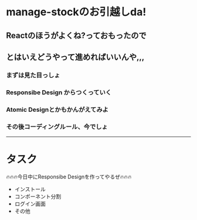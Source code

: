# manage-stockのお引越しda!
## Reactのほうがよくね?っておもったので
## とはいえどうやって進めればいいんや,,,
### まずは見た目っしょ
### Responsibe Design からつくっていく
### Atomic Designとかもかんがえてみよ
### その後コーディングルール、今でしょ

---

# タスク
🔥🔥🔥今日中にResponsibe Designを作ってやるぜ🔥🔥🔥
- インストール
- コンポーネント分割
- ログイン画面
- その他